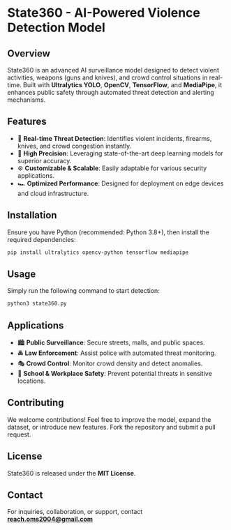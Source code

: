 # State360 - AI-Powered Violence Detection Model

## Overview

State360 is an advanced AI surveillance model designed to detect violent activities, weapons (guns and knives), and crowd control situations in real-time. Built with **Ultralytics YOLO**, **OpenCV**, **TensorFlow**, and **MediaPipe**, it enhances public safety through automated threat detection and alerting mechanisms.

## Features

- 🚀 **Real-time Threat Detection**: Identifies violent incidents, firearms, knives, and crowd congestion instantly.
- 🎯 **High Precision**: Leveraging state-of-the-art deep learning models for superior accuracy.
- ⚙️ **Customizable & Scalable**: Easily adaptable for various security applications.
- 🏎️ **Optimized Performance**: Designed for deployment on edge devices and cloud infrastructure.

## Installation

Ensure you have Python (recommended: Python 3.8+), then install the required dependencies:

```bash
pip install ultralytics opencv-python tensorflow mediapipe
```

## Usage

Simply run the following command to start detection:

```bash
python3 state360.py
```

## Applications

- 🏙 **Public Surveillance**: Secure streets, malls, and public spaces.
- 🚔 **Law Enforcement**: Assist police with automated threat monitoring.
- 🎭 **Crowd Control**: Monitor crowd density and detect anomalies.
- 🏫 **School & Workplace Safety**: Prevent potential threats in sensitive locations.

## Contributing

We welcome contributions! Feel free to improve the model, expand the dataset, or introduce new features. Fork the repository and submit a pull request.

## License

State360 is released under the **MIT License**.

## Contact

For inquiries, collaboration, or support, contact **[reach.oms2004@gmail.com](mailto:reach.oms2004@gmail.com)**

